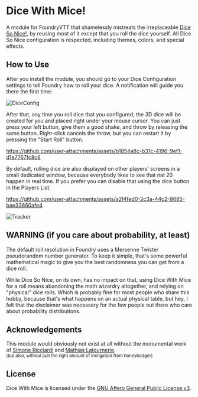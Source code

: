 # Dice With Mice!
A module for FoundryVTT that shamelessly mistreats the irreplaceable [Dice So Nice!](https://foundryvtt.com/packages/dice-so-nice), by reusing most of it except that you roll the dice yourself. All Dice So Nice configuration is respected, including themes, colors, and special effects.

## How to Use
After you install the module, you should go to your Dice Configuration settings to tell Foundry how to roll your dice. A notification will guide you there the first time:

![DiceConfig](https://github.com/user-attachments/assets/bff480fc-91cd-42e0-bbf3-cf5e98a0a05d)

After that, any time you roll dice that you configured, the 3D dice will be created for you and placed right under your mouse cursor. You can just press your left button, give them a good shake, and throw by releasing the same button. Right-click cancels the throw, but you can restart it by pressing the "Start Roll" button.

https://github.com/user-attachments/assets/b1854a8c-b31c-4196-9ef1-d1e7767fc8c6

By default, rolling dice are also displayed on other players' screens in a small dedicated window, because everybody likes to see that nat 20 happen in real time. If you prefer you can disable that using the dice button in the Players List.

https://github.com/user-attachments/assets/a2f4fed0-2c3a-44c2-8685-bae33860afe4

![Tracker](https://github.com/user-attachments/assets/30d9ee3d-91f4-41db-98f9-c43d736d46d4)

## WARNING (if you care about probability, at least)
The default roll resolution in Foundry uses a Mersenne Twister pseudorandom number generator. To keep it simple, that's some powerful mathematical magic to give you the best randomness you can get from a dice roll.

While Dice So Nice, on its own, has no impact on that, using Dice With Mice for a roll means abandoning the math wizardry altogether, and relying on "physical" dice rolls. Which is probably fine for most people who share this hobby, because that's what happens on an actual physical table, but hey, I felt that the disclaimer was necessary for the few people out there who care about probability distributions.

## Acknowledgements
This module would obviously not exist at all without the monumental work of [Simone Ricciardi](https://gitlab.com/riccisi) and [Mathias Latournerie](https://gitlab.com/JiDW).\
<sup>(but also, without just the right amount of instigation from honeybadger)</sup>

## License
Dice With Mice is licensed under the [GNU Affero General Public License v3](https://github.com/Aioros/dice-with-mice/blob/master/LICENSE.md).
